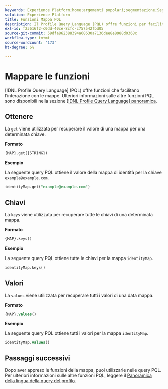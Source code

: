 ```yaml
---
keywords: Experience Platform;home;argomenti popolari;segmentazione;Segmentazione;Servizio di segmentazione;pql;PQL;Lingua query profilo;funzioni mappa;mappa;
solution: Experience Platform
title: Funzioni Mappa PQL
description: Il Profile Query Language (PQL) offre funzioni per facilitare l’interazione con le mappe.
exl-id: f23616f2-c0dd-40ce-8cfc-c757542fbd05
source-git-commit: 59dfa862388394a68630a7136dee8e8988d0368c
workflow-type: tm+mt
source-wordcount: '173'
ht-degree: 6%

---
```


# Mappare le funzioni

[!DNL Profile Query Language] (PQL) offre funzioni che facilitano l’interazione con le mappe. Ulteriori informazioni sulle altre funzioni PQL sono disponibili nella sezione [[!DNL Profile Query Language] panoramica](./overview.md).

## Ottenere

La `get` viene utilizzata per recuperare il valore di una mappa per una determinata chiave.

**Formato**

```sql
{MAP}.get({STRING})
```

**Esempio**

La seguente query PQL ottiene il valore della mappa di identità per la chiave `example@example.com`.

```sql
identityMap.get("example@example.com")
```

## Chiavi

La `keys` viene utilizzata per recuperare tutte le chiavi di una determinata mappa.

**Formato**

```sql
{MAP}.keys()
```

**Esempio**

La seguente query PQL ottiene tutte le chiavi per la mappa `identityMap`.

```sql
identityMap.keys()
```

## Valori

La `values` viene utilizzata per recuperare tutti i valori di una data mappa.

**Formato**

```sql
{MAP}.values()
```

**Esempio**

La seguente query PQL ottiene tutti i valori per la mappa `identityMap`.

```sql
identityMap.values()
```

## Passaggi successivi

Dopo aver appreso le funzioni della mappa, puoi utilizzarle nelle query PQL. Per ulteriori informazioni sulle altre funzioni PQL, leggere il [Panoramica della lingua della query del profilo](./overview.md).
